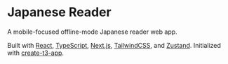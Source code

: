 # Japanese Reader

A mobile-focused offline-mode Japanese reader web app.

Built with [React](https://react.dev), [TypeScript](https://typescriptlang.org), [Next.js](https://nextjs.org), [TailwindCSS](https://tailwindcss.com), and [Zustand](https://github.com/pmndrs/zustand). Initialized with [create-t3-app](https://create.t3.gg).
